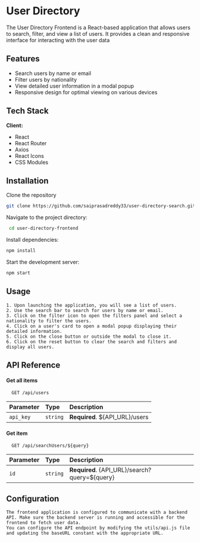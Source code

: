 
# User Directory

The User Directory Frontend is a React-based application that allows users to search, filter, and view a list of users. It provides a clean and responsive interface for interacting with the user data


## Features

- Search users by name or email
- Filter users by nationality
- View detailed user information in a modal popup
- Responsive design for optimal viewing on various devices


## Tech Stack

**Client:** 
- React
- React Router
- Axios 
- React Icons 
- CSS Modules




## Installation

Clone the repository


```bash
git clone https://github.com/saiprasadreddy33/user-directory-search.git
```
Navigate to the project directory:
```bash
 cd user-directory-frontend
```
Install dependencies:

```bash
npm install
```

Start the development server:

```bash
npm start
```

    
## Usage

```
1. Upon launching the application, you will see a list of users.
2. Use the search bar to search for users by name or email.
3. Click on the filter icon to open the filters panel and select a nationality to filter the users.
4. Click on a user's card to open a modal popup displaying their detailed information.
5. Click on the close button or outside the modal to close it.
6. Click on the reset button to clear the search and filters and display all users.
```


## API Reference

#### Get all items

```http
  GET /api/users
```

| Parameter | Type     | Description                |
| :-------- | :------- | :------------------------- |
| `api_key` | `string` | **Required**. ${API_URL}/users |

#### Get item

```http
  GET /api/searchUsers/${query}
```

| Parameter | Type     | Description                       |
| :-------- | :------- | :-------------------------------- |
| `id`      | `string` | **Required**. {API_URL}/search?query=${query} |


## Configuration

```
The frontend application is configured to communicate with a backend API. Make sure the backend server is running and accessible for the frontend to fetch user data.
You can configure the API endpoint by modifying the utils/api.js file and updating the baseURL constant with the appropriate URL.
```
